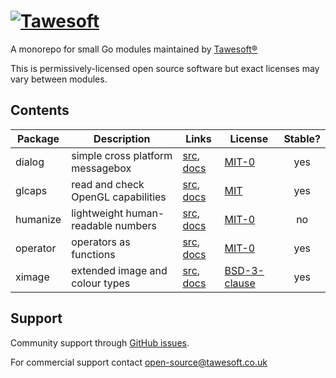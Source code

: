 [![Tawesoft](https://www.tawesoft.co.uk/media/0/logo-240r.png)](https://tawesoft.co.uk/go)
================================================================================

A monorepo for small Go modules maintained by [Tawesoft&reg;](https://www.tawesoft.co.uk/go)

This is permissively-licensed open source software but exact licenses may vary between modules.

Contents
--------

| Package  | Description                              | Links                                   | License                     | Stable?  | 
| -------- | ---------------------------------------- | --------------------------------------- | ----------------------------|:--------:|
| dialog   | simple cross platform messagebox         | [src](./dialog),   [docs][doc_dialog]   | [MIT-0][copy_dialog]        | yes      |
| glcaps   | read and check OpenGL capabilities       | [src](./glcaps),   [docs][doc_glcaps]   | [MIT][copy_glcaps]          | yes      |
| humanize | lightweight human-readable numbers       | [src](./humanize), [docs][doc_humanize] | [MIT-0][copy_humanize]      | no       |
| operator | operators as functions                   | [src](./operator), [docs][doc_operator] | [MIT-0][copy_operator]      | yes      |
| ximage   | extended image and colour types          | [src](./ximage),   [docs][doc_ximage]   | [BSD-3-clause][copy_ximage] | yes      |

[doc_dialog]:   https://godoc.org/tawesoft.co.uk/go/dialog
[doc_glcaps]:   https://godoc.org/tawesoft.co.uk/go/glcaps
[doc_humanize]: https://godoc.org/tawesoft.co.uk/go/humanize
[doc_operator]: https://godoc.org/tawesoft.co.uk/go/operator
[doc_ximage]:   https://godoc.org/tawesoft.co.uk/go/ximage

[copy_dialog]:   ./dialog/COPYING.md
[copy_glcaps]:   ./glcaps/COPYING.md
[copy_humanize]: ./humanize/COPYING.md
[copy_operator]: ./operator/COPYING.md
[copy_ximage]:   ./ximage/LICENSE.txt

Support
-------

Community support through [GitHub issues](https://github.com/tawesoft/go/issues).

For commercial support contact open-source@tawesoft.co.uk

